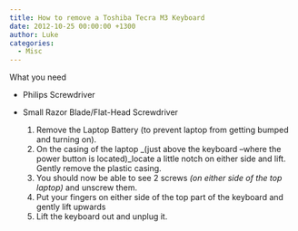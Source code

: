 ```yaml
---
title: How to remove a Toshiba Tecra M3 Keyboard
date: 2012-10-25 00:00:00 +1300
author: Luke
categories:
  - Misc
---
```

What you need

* Philips Screwdriver
* Small Razor Blade/Flat-Head Screwdriver

  1. Remove the Laptop Battery (to prevent laptop from getting bumped and turning on).
  2. On the casing of the laptop _(just above the keyboard –where the power button is located)_locate a little notch on either side and lift. Gently remove the plastic casing.
  3. You should now be able to see 2 screws _(on either side of the top laptop)_ and unscrew them.
  4. Put your fingers on either side of the top part of the keyboard and gently lift upwards
  5. Lift the keyboard out and unplug it.
